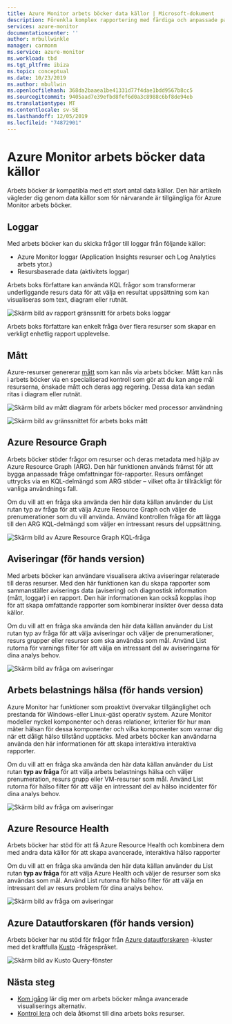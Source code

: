 ```yaml
---
title: Azure Monitor arbets böcker data källor | Microsoft-dokument
description: Förenkla komplex rapportering med färdiga och anpassade parameterstyrda Azure Monitor arbets böcker som skapats från flera data källor
services: azure-monitor
documentationcenter: ''
author: mrbullwinkle
manager: carmonm
ms.service: azure-monitor
ms.workload: tbd
ms.tgt_pltfrm: ibiza
ms.topic: conceptual
ms.date: 10/23/2019
ms.author: mbullwin
ms.openlocfilehash: 368da2baaea1be41331d77f4dae1bdd9567b8cc5
ms.sourcegitcommit: 9405aad7e39efbd8fef6d0a3c8988c6bf8de94eb
ms.translationtype: MT
ms.contentlocale: sv-SE
ms.lasthandoff: 12/05/2019
ms.locfileid: "74872901"
---
```

# <a name="azure-monitor-workbooks-data-sources"></a>Azure Monitor arbets böcker data källor

Arbets böcker är kompatibla med ett stort antal data källor. Den här artikeln vägleder dig genom data källor som för närvarande är tillgängliga för Azure Monitor arbets böcker.

## <a name="logs"></a>Loggar

Med arbets böcker kan du skicka frågor till loggar från följande källor:

* Azure Monitor loggar (Application Insights resurser och Log Analytics arbets ytor.)
* Resursbaserade data (aktivitets loggar)

Arbets boks författare kan använda KQL frågor som transformerar underliggande resurs data för att välja en resultat uppsättning som kan visualiseras som text, diagram eller rutnät.

![Skärm bild av rapport gränssnitt för arbets boks loggar](./media/workbooks-overview/logs.png)

Arbets boks författare kan enkelt fråga över flera resurser som skapar en verkligt enhetlig rapport upplevelse.

## <a name="metrics"></a>Mått

Azure-resurser genererar [mått](data-platform-metrics.md) som kan nås via arbets böcker. Mått kan nås i arbets böcker via en specialiserad kontroll som gör att du kan ange mål resurserna, önskade mått och deras agg regering. Dessa data kan sedan ritas i diagram eller rutnät.

![Skärm bild av mått diagram för arbets böcker med processor användning](./media/workbooks-overview/metrics-graph.png)

![Skärm bild av gränssnittet för arbets boks mått](./media/workbooks-overview/metrics.png)

## <a name="azure-resource-graph"></a>Azure Resource Graph 

Arbets böcker stöder frågor om resurser och deras metadata med hjälp av Azure Resource Graph (ARG). Den här funktionen används främst för att bygga anpassade fråge omfattningar för-rapporter. Resurs omfånget uttrycks via en KQL-delmängd som ARG stöder – vilket ofta är tillräckligt för vanliga användnings fall.

Om du vill att en fråga ska använda den här data källan använder du List rutan typ av fråga för att välja Azure Resource Graph och väljer de prenumerationer som du vill använda. Använd kontrollen fråga för att lägga till den ARG KQL-delmängd som väljer en intressant resurs del uppsättning.


![Skärm bild av Azure Resource Graph KQL-fråga](./media/workbooks-overview/azure-resource-graph.png)

## <a name="alerts-preview"></a>Aviseringar (för hands version)

Med arbets böcker kan användare visualisera aktiva aviseringar relaterade till deras resurser. Med den här funktionen kan du skapa rapporter som sammanställer aviserings data (avisering) och diagnostisk information (mått, loggar) i en rapport. Den här informationen kan också kopplas ihop för att skapa omfattande rapporter som kombinerar insikter över dessa data källor.

Om du vill att en fråga ska använda den här data källan använder du List rutan typ av fråga för att välja aviseringar och väljer de prenumerationer, resurs grupper eller resurser som ska användas som mål. Använd List rutorna för varnings filter för att välja en intressant del av aviseringarna för dina analys behov.

![Skärm bild av fråga om aviseringar](./media/workbooks-overview/alerts.png)

## <a name="workload-health-preview"></a>Arbets belastnings hälsa (för hands version)

Azure Monitor har funktioner som proaktivt övervakar tillgänglighet och prestanda för Windows-eller Linux-gäst operativ system. Azure Monitor modeller nyckel komponenter och deras relationer, kriterier för hur man mäter hälsan för dessa komponenter och vilka komponenter som varnar dig när ett dåligt hälso tillstånd upptäcks. Med arbets böcker kan användarna använda den här informationen för att skapa interaktiva interaktiva rapporter.

Om du vill att en fråga ska använda den här data källan använder du List rutan **typ av fråga** för att välja arbets belastnings hälsa och väljer prenumeration, resurs grupp eller VM-resurser som mål. Använd List rutorna för hälso filter för att välja en intressant del av hälso incidenter för dina analys behov.

![Skärm bild av fråga om aviseringar](./media/workbooks-overview/workload-health.png)

## <a name="azure-resource-health"></a>Azure Resource Health 

Arbets böcker har stöd för att få Azure Resource Health och kombinera dem med andra data källor för att skapa avancerade, interaktiva hälso rapporter

Om du vill att en fråga ska använda den här data källan använder du List rutan **typ av fråga** för att välja Azure Health och väljer de resurser som ska användas som mål. Använd List rutorna för hälso filter för att välja en intressant del av resurs problem för dina analys behov.

![Skärm bild av fråga om aviseringar](./media/workbooks-overview/resource-health.png)

## <a name="azure-data-explorer-preview"></a>Azure Datautforskaren (för hands version)

Arbets böcker har nu stöd för frågor från [Azure datautforskaren](https://docs.microsoft.com/azure/data-explorer/) -kluster med det kraftfulla [Kusto](https://docs.microsoft.com/azure/kusto/query/index) -frågespråket.   

![Skärm bild av Kusto Query-fönster](./media/workbooks-overview/data-explorer.png)

## <a name="next-steps"></a>Nästa steg

* [Kom igång](workbooks-visualizations.md) lär dig mer om arbets böcker många avancerade visualiserings alternativ.
* [Kontrol lera](workbooks-access-control.md) och dela åtkomst till dina arbets boks resurser.

